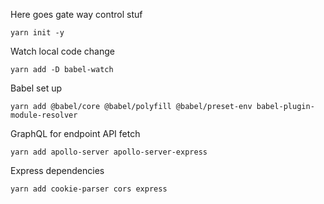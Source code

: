 Here goes gate way control stuf

    yarn init -y

Watch local code change 

    yarn add -D babel-watch 

Babel set up

    yarn add @babel/core @babel/polyfill @babel/preset-env babel-plugin-module-resolver

GraphQL for endpoint API fetch

    yarn add apollo-server apollo-server-express

Express dependencies

    yarn add cookie-parser cors express